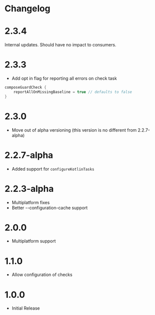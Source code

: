 # Changelog

# 2.3.4

Internal updates. Should have no impact to consumers.

# 2.3.3

* Add opt in flag for reporting all errors on check task
```kts
composeGuardCheck {
    reportAllOnMissingBaseline = true // defaults to false
}
```

# 2.3.0

* Move out of alpha versioning (this version is no different from 2.2.7-alpha)

# 2.2.7-alpha

* Added support for `configureKotlinTasks`

# 2.2.3-alpha

* Multiplatform fixes
* Better --configuration-cache support

# 2.0.0

* Multiplatform support

# 1.1.0

* Allow configuration of checks

# 1.0.0

* Initial Release